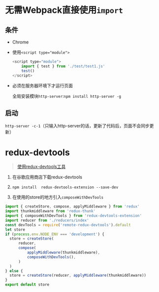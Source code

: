 # 无需Webpack直接使用`import`

## 条件

- Chrome

- 使用`<script type="module">`

  ```javascript
  <script type="module">
      import { test } from './test/test1.js'
      test()
  </script>
  ```

- 必须在服务器环境下才运行页面

  全局安装模块`http-server`:`npm install http-server -g`

## 启动

`http-server -c-1`（只输入http-server的话，更新了代码后，页面不会同步更新）

# redux-devtools

> [使用redux-devtools工具](https://www.cnblogs.com/zhuzhenwei918/p/7249357.html)

1.  在谷歌应用商店下载redux-devtools

2. `npm install  redux-devtools-extension --save-dev`

3. 在使用的store的地方引入`composeWithDevTools`

  ```js
import { createStore, compose, applyMiddleware } from 'redux'
import thunkmiddleware from 'redux-thunk'
import { composeWithDevTools } from 'redux-devtools-extension'
import reducer from './reducers/index'
const devTools = require('remote-redux-devtools').default
let store
if (process.env.NODE_ENV === 'development') {
	store = createStore(
		reducer,
		compose(
			applyMiddleware(thunkmiddleware),
			composeWithDevTools(),
		)
	)
} else {
	store = createStore(reducer, applyMiddleware(thunkmiddleware))
}
export default store
```
